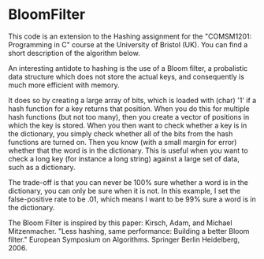 # BloomFilter
This code is an extension to the Hashing assignment for the "COMSM1201: Programming in C" course at the University of Bristol (UK). You can find a short description of the algorithm below.

An interesting antidote to hashing is the use of a Bloom filter,
a probalistic data structure which does not store the actual keys,
and consequently is much more efficient with memory.

It does so by creating a large array of bits, which is loaded with 
(char) '1' if a hash function for a key returns that position. When you 
do this for multiple hash functions (but not too many), then you create 
a vector of positions in which the key is stored. When you then want to 
check whether a key is in the dictionary, you simply check whether all 
of the bits from the hash functions are turned on. Then you know (with 
a small margin for error) whether that the word is in the dictionary. This 
is useful when you want to check a long key (for instance a long string)
against a large set of data, such as a dictionary.

The trade-off is that you can never be 100% sure whether a word is
in the dictionary, you can only be sure when it is not. In this example,
I set the false-positive rate to be .01, which means I want to be 99% sure
a word is in the dictionary.

The Bloom Filter is inspired by this paper: Kirsch, Adam, and Michael Mitzenmacher.
"Less hashing, same performance: Building a better Bloom filter."
European Symposium on Algorithms. Springer Berlin Heidelberg, 2006.

